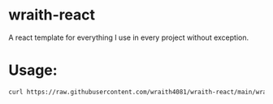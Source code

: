 # wraith-react
A react template for everything I use in every project without exception.

# Usage:
```sh
curl https://raw.githubusercontent.com/wraith4081/wraith-react/main/wraith-react.sh | sudo bash -s -- <project-name>
```
